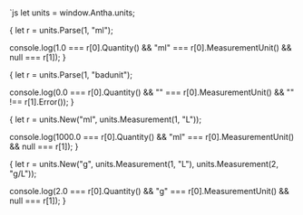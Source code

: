 # 

`js
let units = window.Antha.units;

{
  let r = units.Parse(1, "ml");

  console.log(1.0 === r[0].Quantity()
    && "ml" === r[0].MeasurementUnit()
    && null === r[1]);
}

{
  let r = units.Parse(1, "badunit");

  console.log(0.0 === r[0].Quantity()
    && "" === r[0].MeasurementUnit()
    && "" !== r[1].Error());
}

{
  let r = units.New("ml", units.Measurement(1, "L"));

  console.log(1000.0 === r[0].Quantity() 
    && "ml" === r[0].MeasurementUnit()
    && null === r[1]);
}

{
  let r = units.New("g", units.Measurement(1, "L"), units.Measurement(2, "g/L"));

  console.log(2.0 === r[0].Quantity() 
    && "g" === r[0].MeasurementUnit()
    && null === r[1]);
}
```
